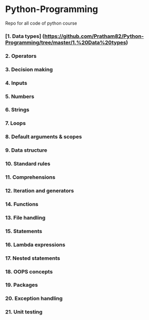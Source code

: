 # Python-Programming
Repo for all code of python course

### [1. Data types] (https://github.com/Pratham82/Python-Programming/tree/master/1.%20Data%20types)
### 2. Operators
### 3. Decision making	
### 4. Inputs	
### 5. Numbers	
### 6. Strings	
### 7. Loops	
### 8. Default arguments & scopes	
### 9. Data structure
### 10. Standard rules	
### 11. Comprehensions	
### 12. Iteration and generators	
### 14. Functions	
### 13. File handling	
### 15. Statements	
### 16. Lambda expressions	
### 17. Nested statements	
### 18. OOPS concepts	
### 19. Packages	
### 20. Exception handling	
### 21. Unit testing	
